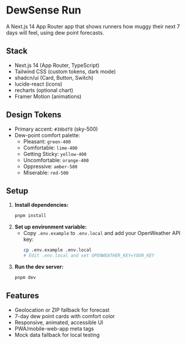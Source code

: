 # DewSense Run

A Next.js 14 App Router app that shows runners how muggy their next 7 days will feel, using dew point forecasts.

## Stack
- Next.js 14 (App Router, TypeScript)
- Tailwind CSS (custom tokens, dark mode)
- shadcn/ui (Card, Button, Switch)
- lucide-react (icons)
- recharts (optional chart)
- Framer Motion (animations)

## Design Tokens
- Primary accent: `#38bdf8` (sky-500)
- Dew-point comfort palette:
  - Pleasant: `green-400`
  - Comfortable: `lime-400`
  - Getting Sticky: `yellow-400`
  - Uncomfortable: `orange-400`
  - Oppressive: `amber-500`
  - Miserable: `red-500`

## Setup

1. **Install dependencies:**
   ```sh
   pnpm install
   ```
2. **Set up environment variable:**
   - Copy `.env.example` to `.env.local` and add your OpenWeather API key:
     ```sh
     cp .env.example .env.local
     # Edit .env.local and set OPENWEATHER_KEY=YOUR_KEY
     ```
3. **Run the dev server:**
   ```sh
   pnpm dev
   ```

## Features
- Geolocation or ZIP fallback for forecast
- 7-day dew point cards with comfort color
- Responsive, animated, accessible UI
- PWA/mobile-web-app meta tags
- Mock data fallback for local testing

